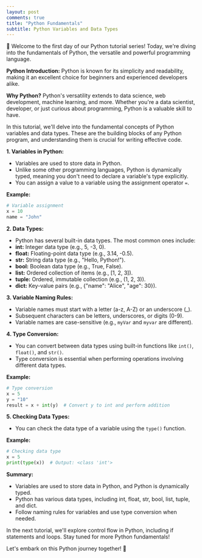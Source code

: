 ```yaml
---
layout: post
comments: true
title: "Python Fundamentals"
subtitle: Python Variables and Data Types
---
```



🐍 Welcome to the first day of our Python tutorial series! Today, we're diving into the fundamentals of Python, the versatile and powerful programming language.

**Python Introduction:**
Python is known for its simplicity and readability, making it an excellent choice for beginners and experienced developers alike.

**Why Python?**
Python's versatility extends to data science, web development, machine learning, and more. Whether you're a data scientist, developer, or just curious about programming, Python is a valuable skill to have.



In this tutorial, we'll delve into the fundamental concepts of Python variables and data types. These are the building blocks of any Python program, and understanding them is crucial for writing effective code.

**1. Variables in Python:**
- Variables are used to store data in Python.
- Unlike some other programming languages, Python is dynamically typed, meaning you don't need to declare a variable's type explicitly.
- You can assign a value to a variable using the assignment operator `=`.

**Example:**

``` python
# Variable assignment
x = 10
name = "John"
```

**2. Data Types:**
- Python has several built-in data types. The most common ones include:
- **int:** Integer data type (e.g., 5, -3, 0).
- **float:** Floating-point data type (e.g., 3.14, -0.5).
- **str:** String data type (e.g., "Hello, Python!").
- **bool:** Boolean data type (e.g., True, False).
- **list:** Ordered collection of items (e.g., \[1, 2, 3\]).
- **tuple:** Ordered, immutable collection (e.g., (1, 2, 3)).
- **dict:** Key-value pairs (e.g., {"name": "Alice", "age": 30}).

**3. Variable Naming Rules:**
- Variable names must start with a letter (a-z, A-Z) or an underscore (\_).
- Subsequent characters can be letters, underscores, or digits (0-9).
- Variable names are case-sensitive (e.g., `myVar` and `myvar` are different).

**4. Type Conversion:**
- You can convert between data types using built-in functions like `int()`, `float()`, and `str()`.
- Type conversion is essential when performing operations involving different data types.

**Example:**

``` python
# Type conversion
x = 5
y = "10"
result = x + int(y)  # Convert y to int and perform addition
```

**5. Checking Data Types:**
- You can check the data type of a variable using the `type()` function.

**Example:**

``` python
# Checking data type
x = 5
print(type(x))  # Output: <class 'int'>
```

**Summary:**
- Variables are used to store data in Python, and Python is dynamically typed.
- Python has various data types, including int, float, str, bool, list, tuple, and dict.
- Follow naming rules for variables and use type conversion when needed.

In the next tutorial, we'll explore control flow in Python, including if statements and loops. Stay tuned for more Python fundamentals!

Let's embark on this Python journey together! 🚀
